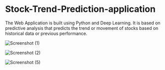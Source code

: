 # Stock-Trend-Prediction-application

The Web Application is built using Python and Deep Learning. It is based on predictive analysis that predicts the trend or movement of stocks based on historical data or previous performance.

![Screenshot (1)](https://user-images.githubusercontent.com/120575887/208050631-ca1f71a6-9542-4391-b43d-1582d76cd3ce.png)

![Screenshot (2)](https://user-images.githubusercontent.com/120575887/208051744-f0b153ec-2b1d-4e67-904e-1e8e563f965b.png)

![Screenshot (5)](https://user-images.githubusercontent.com/120575887/208051856-90a8a45f-d2d8-46c7-b16b-49740d11ce2e.png)



